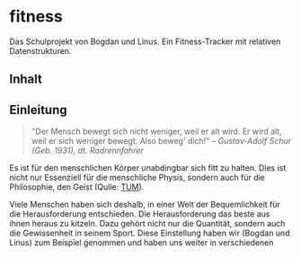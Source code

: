 # fitness

Das Schulprojekt von Bogdan und Linus.
Ein Fitness-Tracker mit relativen Datenstrukturen.

## Inhalt

## Einleitung

> "Der Mensch bewegt sich nicht weniger, weil er alt wird. Er wird alt, weil er sich weniger bewegt. Also beweg' dich!" – *Gustav-Adolf Schur (Geb. 1931), dt. Radrennfahrer*

Es ist für den menschlichen Körper unabdingbar sich fitt zu halten. Dies ist nicht nur Essenziell für die menschliche Physis, sondern auch für die Philosophie, den Geist (Qulle: [TUM](https://www.tum.de/aktuelles/alle-meldungen/pressemitteilungen/details/sport-verbessert-konzentration-und-lebensqualitaet)). 

Viele Menschen haben sich deshalb, in einer Welt der Bequemlichkeit für die Herausforderung entschieden. Die Herausforderung das beste aus ihnen heraus zu kitzeln. Dazu gehört nicht nur die Quantität, sondern auch die Gewissenheit in seinem Sport. Diese Einstellung haben wir (Bogdan und Linus) zum Beispiel genommen und haben uns weiter in verschiedenen
